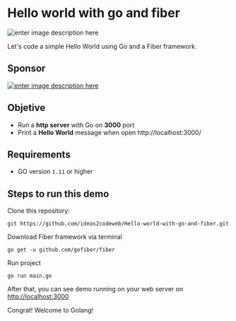# Hello world with go and fiber
![enter image description here](https://www.ideas2code.io/wp-content/uploads/2020/08/portada-2.jpg)

Let's code a simple Hello World using Go and a Fiber framework.

## Sponsor

[![enter image description here](https://www.ideas2code.io/wp-content/uploads/2020/10/bar.fw_.png)](http://adf.ly/23757721/www.ideas2code.io)

## Objetive

 - Run a **http server** with Go on **3000** port 
 - Print a **Hello World** message when open http://localhost:3000/


## Requirements

 - GO version `1.11` or higher 


## Steps to run this demo
Clone this repository:
```
git https://github.com/ideas2codeweb/Hello-world-with-go-and-fiber.git
```
Download Fiber framework via terminal

    go get -u github.com/gofiber/fiber
Run project

    go run main.go
After that, you can see demo running on your web server on [http://localhost:3000](http://localhost:3000)

Congrat! Welcome to Golang! 

